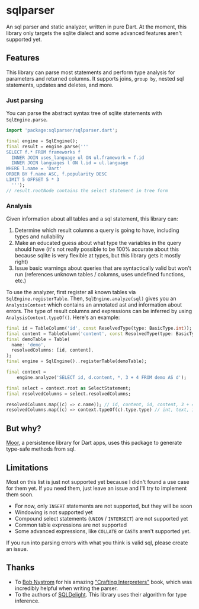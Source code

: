 # sqlparser

An sql parser and static analyzer, written in pure Dart. At the moment, this library only targets
the sqlite dialect and some advanced features aren't supported yet.

## Features
This library can parse most statements and perform type analysis for parameters and returned
columns. It supports joins, `group by`, nested sql statements, updates and deletes, and more.
### Just parsing
You can parse the abstract syntax tree of sqlite statements with `SqlEngine.parse`.
```dart
import 'package:sqlparser/sqlparser.dart';

final engine = SqlEngine();
final result = engine.parse('''
SELECT f.* FROM frameworks f
  INNER JOIN uses_language ul ON ul.framework = f.id
  INNER JOIN languages l ON l.id = ul.language
WHERE l.name = 'Dart'
ORDER BY f.name ASC, f.popularity DESC
LIMIT 5 OFFSET 5 * 3
  ''');
// result.rootNode contains the select statement in tree form
```

### Analysis
Given information about all tables and a sql statement, this library can:

1. Determine which result columns a query is going to have, including types and nullability
2. Make an educated guess about what type the variables in the query should have (it's not really
   possible to be 100% accurate about this because sqlite is very flexible at types, but this library
   gets it mostly right)
3. Issue basic warnings about queries that are syntactically valid but won't run (references unknown
   tables / columns, uses undefined functions, etc.)

To use the analyzer, first register all known tables via `SqlEngine.registerTable`. Then,
`SqlEngine.analyze(sql)` gives you an `AnalysisContext` which contains an annotated ast and information
about errors. The type of result columns and expressions can be inferred by using 
`AnalysisContext.typeOf()`. Here's an example:

```dart 
final id = TableColumn('id', const ResolvedType(type: BasicType.int));
final content = TableColumn('content', const ResolvedType(type: BasicType.text));
final demoTable = Table(
  name: 'demo',
  resolvedColumns: [id, content],
);
final engine = SqlEngine()..registerTable(demoTable);

final context =
    engine.analyze('SELECT id, d.content, *, 3 + 4 FROM demo AS d');

final select = context.root as SelectStatement;
final resolvedColumns = select.resolvedColumns;

resolvedColumns.map((c) => c.name)); // id, content, id, content, 3 + 4
resolvedColumns.map((c) => context.typeOf(c).type.type) // int, text, int, text, int, int
```

## But why?
[Moor](https://pub.dev/packages/moor_flutter), a persistence library for Dart apps, uses this
package to generate type-safe methods from sql.

## Limitations
Most on this list is just not supported yet because I didn't found a use case for 
them yet. If you need them, just leave an issue and I'll try to implement them soon.

- For now, only `INSERT` statements are not supported, but they will be soon
- Windowing is not supported yet
- Compound select statements (`UNION` / `INTERSECT`) are not supported yet
- Common table expressions are not supported
- Some advanced expressions, like `COLLATE` or `CAST`s aren't supported yet.

If you run into parsing errors with what you think is valid sql, please create an issue.

## Thanks
- To [Bob Nystrom](https://github.com/munificent) for his amazing ["Crafting Interpreters"](https://craftinginterpreters.com/)
  book, which was incredibly helpful when writing the parser.
- To the authors of [SQLDelight](https://github.com/square/sqldelight). This library uses their algorithm
  for type inference.
